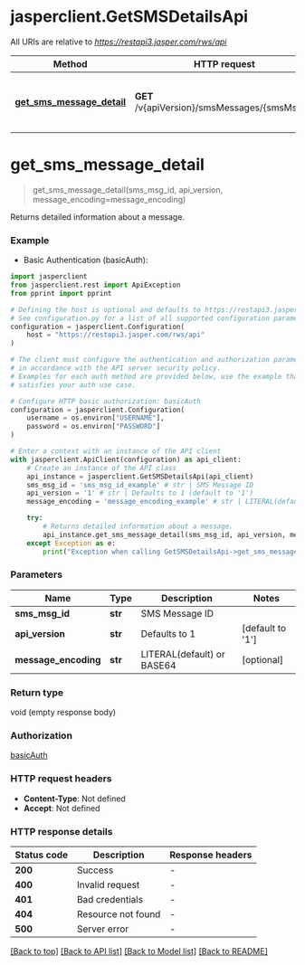 # jasperclient.GetSMSDetailsApi

All URIs are relative to *https://restapi3.jasper.com/rws/api*

Method | HTTP request | Description
------------- | ------------- | -------------
[**get_sms_message_detail**](GetSMSDetailsApi.md#get_sms_message_detail) | **GET** /v{apiVersion}/smsMessages/{smsMsgId} | Returns detailed information about a message.


# **get_sms_message_detail**
> get_sms_message_detail(sms_msg_id, api_version, message_encoding=message_encoding)

Returns detailed information about a message.



### Example

* Basic Authentication (basicAuth):

```python
import jasperclient
from jasperclient.rest import ApiException
from pprint import pprint

# Defining the host is optional and defaults to https://restapi3.jasper.com/rws/api
# See configuration.py for a list of all supported configuration parameters.
configuration = jasperclient.Configuration(
    host = "https://restapi3.jasper.com/rws/api"
)

# The client must configure the authentication and authorization parameters
# in accordance with the API server security policy.
# Examples for each auth method are provided below, use the example that
# satisfies your auth use case.

# Configure HTTP basic authorization: basicAuth
configuration = jasperclient.Configuration(
    username = os.environ["USERNAME"],
    password = os.environ["PASSWORD"]
)

# Enter a context with an instance of the API client
with jasperclient.ApiClient(configuration) as api_client:
    # Create an instance of the API class
    api_instance = jasperclient.GetSMSDetailsApi(api_client)
    sms_msg_id = 'sms_msg_id_example' # str | SMS Message ID
    api_version = '1' # str | Defaults to 1 (default to '1')
    message_encoding = 'message_encoding_example' # str | LITERAL(default) or BASE64 (optional)

    try:
        # Returns detailed information about a message.
        api_instance.get_sms_message_detail(sms_msg_id, api_version, message_encoding=message_encoding)
    except Exception as e:
        print("Exception when calling GetSMSDetailsApi->get_sms_message_detail: %s\n" % e)
```



### Parameters


Name | Type | Description  | Notes
------------- | ------------- | ------------- | -------------
 **sms_msg_id** | **str**| SMS Message ID | 
 **api_version** | **str**| Defaults to 1 | [default to &#39;1&#39;]
 **message_encoding** | **str**| LITERAL(default) or BASE64 | [optional] 

### Return type

void (empty response body)

### Authorization

[basicAuth](../README.md#basicAuth)

### HTTP request headers

 - **Content-Type**: Not defined
 - **Accept**: Not defined

### HTTP response details

| Status code | Description | Response headers |
|-------------|-------------|------------------|
**200** | Success |  -  |
**400** | Invalid request |  -  |
**401** | Bad credentials |  -  |
**404** | Resource not found |  -  |
**500** | Server error |  -  |

[[Back to top]](#) [[Back to API list]](../README.md#documentation-for-api-endpoints) [[Back to Model list]](../README.md#documentation-for-models) [[Back to README]](../README.md)

